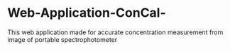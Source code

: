 # Web-Application-ConCal-
This web application made for accurate concentration measurement from image of portable spectrophotometer
